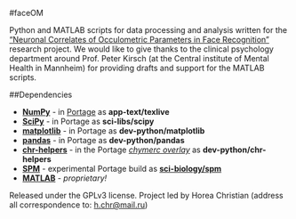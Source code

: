 #faceOM

Python and MATLAB scripts for data processing and analysis written for the [“Neuronal Correlates of Occulometric Parameters in Face Recognition”](https://github.com/TheChymera/masterarbeit) research project.
We would like to give thanks to the clinical psychology department around Prof. Peter Kirsch (at the Central institute of Mental Health in Mannheim) for providing  drafts and support for the MATLAB scripts.

##Dependencies

* **[NumPy](https://en.wikipedia.org/wiki/Numpy)** - in [Portage](http://en.wikipedia.org/wiki/Portage_(software)) as **app-text/texlive**
* **[SciPy](https://en.wikipedia.org/wiki/Scipy)** - in Portage as **sci-libs/scipy**
* **[matplotlib](https://en.wikipedia.org/wiki/Matplotlib)** - in Portage as **dev-python/matplotlib**
* **[pandas](https://en.wikipedia.org/wiki/Pandas_(software))** - in Portage as **dev-python/pandas**
* **[chr-helpers](https://github.com/TheChymera/chr-helpers)** - in the Portage *[chymerc overlay](https://github.com/TheChymera/chymeric)* as **dev-python/chr-helpers**
* **[SPM](https://en.wikibooks.org/wiki/SPM)** - experimental Portage build as **[sci-biology/spm](https://github.com/gentoo-science/sci/pull/107/files)**
* **[MATLAB](https://en.wikipedia.org/wiki/Matlab)** - *proprietary!*

Released under the GPLv3 license.
Project led by Horea Christian (address all correspondence to: h.chr@mail.ru)
